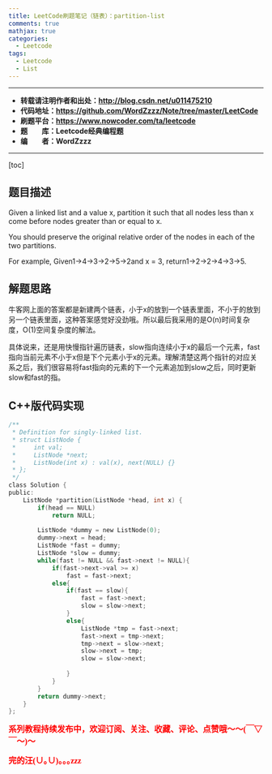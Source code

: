 ```yaml
---
title: LeetCode刷题笔记（链表）：partition-list
comments: true
mathjax: true
categories:
  - Leetcode
tags:
  - Leetcode
  - List
---
```


----------

- **转载请注明作者和出处：http://blog.csdn.net/u011475210**
- **代码地址：https://github.com/WordZzzz/Note/tree/master/LeetCode**
- **刷题平台：https://www.nowcoder.com/ta/leetcode**
- **题&emsp;&emsp;库：Leetcode经典编程题**
- **编&emsp;&emsp;者：WordZzzz**

----------

[toc]

## 题目描述

Given a linked list and a value x, partition it such that all nodes less than x come before nodes greater than or equal to x.

You should preserve the original relative order of the nodes in each of the two partitions.

For example,
Given1->4->3->2->5->2and x = 3,
return1->2->2->4->3->5.

## 解题思路

牛客网上面的答案都是新建两个链表，小于x的放到一个链表里面，不小于的放到另一个链表里面，这种答案感觉好没劲哦。所以最后我采用的是O(n)时间复杂度，O(1)空间复杂度的解法。

具体说来，还是用快慢指针遍历链表，slow指向连续小于x的最后一个元素，fast指向当前元素不小于x但是下个元素小于x的元素。理解清楚这两个指针的对应关系之后，我们很容易将fast指向的元素的下一个元素追加到slow之后，同时更新slow和fast的指。

## C++版代码实现

```c
/**
 * Definition for singly-linked list.
 * struct ListNode {
 *     int val;
 *     ListNode *next;
 *     ListNode(int x) : val(x), next(NULL) {}
 * };
 */
class Solution {
public:
    ListNode *partition(ListNode *head, int x) {
        if(head == NULL)
            return NULL;
        
        ListNode *dummy = new ListNode(0);
        dummy->next = head;
        ListNode *fast = dummy;
        ListNode *slow = dummy;
        while(fast != NULL && fast->next != NULL){
            if(fast->next->val >= x)
                fast = fast->next;
            else{
                if(fast == slow){
                    fast = fast->next;
                    slow = slow->next;
                }
                else{
                    ListNode *tmp = fast->next;
                    fast->next = tmp->next;
                    tmp->next = slow->next;
                    slow->next = tmp;
                    slow = slow->next;
                    
                }
            }
        }
        return dummy->next;
    }
};
```

**<font color="red" size=3 face="仿宋">系列教程持续发布中，欢迎订阅、关注、收藏、评论、点赞哦～～(￣▽￣～)～</font>**

**<font color="red" size=3 face="仿宋">完的汪(∪｡∪)｡｡｡zzz</font>**